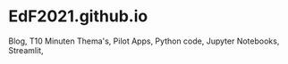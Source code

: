 # EdF2021.github.io
Blog, T10 Minuten Thema's, Pilot Apps, Python code, Jupyter Notebooks, Streamlit,  
